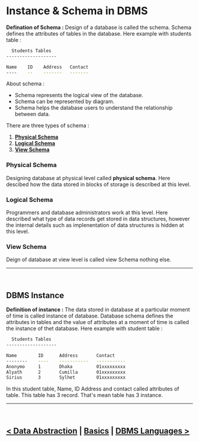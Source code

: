 Instance & Schema in DBMS
==========================

**Defination of Schema :** Design of a database is called the schema. Schema defines the attributes of tables in the database. Here example with students table : 

```bash
  Students Tables 
-------------------

Name    ID    Address   Contact
----    --    -------   -------

```

About schema :
- Schema represents the logical view of the database.
- Schema can be represented by diagram.
- Schema helps the database users to understand the relationship between data.

There are three types of schema : 
1. **[Physical Schema](#physical-schema)**
2. **[Logical Schema](#logical-schema)**
3. **[View Schema](#view-schema)**

### Physical Schema
Designing database at physical level called **physical schema**. Here descibed how the data stored in blocks of storage is described at this level.

### Logical Schema
Programmers and database administrators work at this level. Here described what type of data records get stored in data structures, however the internal details such as implenentation of data structures is hidden at this level. 

### View Schema
Deign of database at view level is called view Schema nothing else.

<hr />
<br />

## DBMS Instance
**Definition of instance :** The data stored in database at a particular moment of time is called instance of database. Database schema defines the attributes in tables and the value of attributes at a moment of time is called the instance of thet database. Here example with student table : 

```bash
  Students Tables 
-------------------

Name        ID      Address       Contact
--------    ----    -----------   -----------
Anonymo     1       Dhaka         01xxxxxxxxx
Alyath      2       Cumilla       01xxxxxxxxx
Sirius      3       Sylhet        01xxxxxxxxx

```

In this student table, Name, ID Address and contact called attributes of table. This table has 3 record. That's mean table has 3 instance. 

<hr />
<br />

[< Data Abstraction](./06.data_abstraction.md) | [Basics](./basics.md) | [DBMS Languages >](./08.dbms_languages.md)
---------------------------------------------